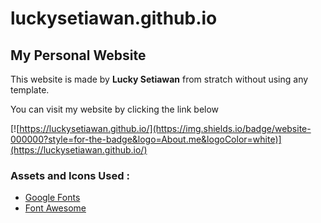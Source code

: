 # luckysetiawan.github.io

## My Personal Website
This website is made by **Lucky Setiawan** from stratch without using any template.

You can visit my website by clicking the link below

[![https://luckysetiawan.github.io/](https://img.shields.io/badge/website-000000?style=for-the-badge&logo=About.me&logoColor=white)](https://luckysetiawan.github.io/)

### Assets and Icons Used :
* [Google Fonts](https://fonts.google.com/icons)
* [Font Awesome](https://fontawesome.com/)